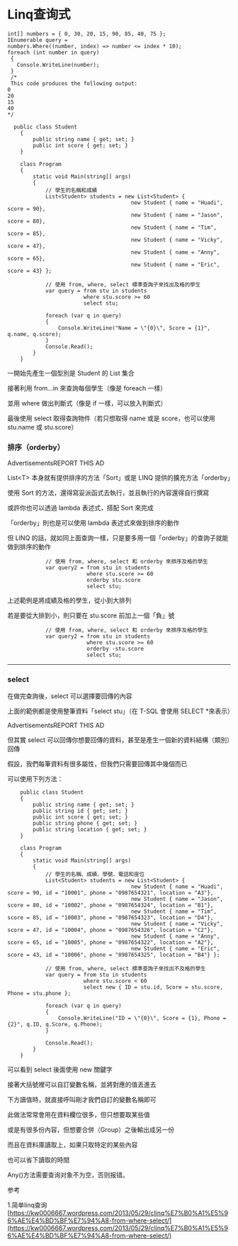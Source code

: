 # Linq查询式

```
int[] numbers = { 0, 30, 20, 15, 90, 85, 40, 75 };
IEnumerable query = 
numbers.Where((number, index) => number <= index * 10);
foreach (int number in query)
 { 
   Console.WriteLine(number); 
 } 
 /* 
 This code produces the following output:
0 
20 
15 
40 
*/
```

&#x20;

```
  public class Student
    {
        public string name { get; set; }
        public int score { get; set; }
    }
   
    class Program
    {
        static void Main(string[] args)
        {
            // 學生的名稱和成績
            List<Student> students = new List<Student> {
                                       new Student { name = "Huadi", score = 90},
                                       new Student { name = "Jason", score = 80},
                                       new Student { name = "Tim", score = 85},
                                       new Student { name = "Vicky", score = 47},
                                       new Student { name = "Anny", score = 65},
                                       new Student { name = "Eric", score = 43} };
 
            // 使用 from, where, select 標準查詢子來找出及格的學生
            var query = from stu in students
                        where stu.score >= 60
                        select stu;
 
            foreach (var q in query)
            {
                Console.WriteLine("Name = \"{0}\", Score = {1}", q.name, q.score);
            }
            Console.Read();
        }
    }
```

&#x20;

一開始先產生一個型別是 Student 的 List 集合

接著利用 from…in 來查詢每個學生（像是 foreach 一樣）

並用 where 做出判斷式（像是 if 一樣，可以放入判斷式）

最後使用 select 取得查詢物件（若只想取得 name 或是 score，也可以使用 stu.name 或 stu.score）



### 排序（orderby）

&#x20;

AdvertisementsREPORT THIS AD

List\<T> 本身就有提供排序的方法「Sort」或是 LINQ 提供的擴充方法「orderby」

使用 Sort 的方法，還得寫妥派函式去執行，並且執行的內容還得自行撰寫

或許你也可以透過 lambda 表述式，搭配 Sort 來完成

「orderby」則也是可以使用 lambda 表述式來做到排序的動作

但 LINQ 的話，就如同上面查詢一樣，只是要多用一個「orderby」的查詢子就能做到排序的動作

&#x20;

```
            // 使用 from, where, select 和 orderby 來排序及格的學生
            var query2 = from stu in students
                         where stu.score >= 60
                         orderby stu.score
                         select stu;
```

&#x20;

上述範例是將成績及格的學生，從小到大排列

若是要從大排到小，則只要在 stu.score 前加上一個「負」號

&#x20;

```
            // 使用 from, where, select 和 orderby 來排序及格的學生
            var query2 = from stu in students
                         where stu.score >= 60
                         orderby -stu.score
                         select stu;
```

&#x20;

***

### select

&#x20;

在做完查詢後，select 可以選擇要回傳的內容

上面的範例都是使用整筆資料「select stu」（在 T-SQL 會使用 SELECT \*來表示）

AdvertisementsREPORT THIS AD

但其實 select 可以回傳你想要回傳的資料，甚至是產生一個新的資料結構（類別）回傳

假設，我們每筆資料有很多屬性，但我們只需要回傳其中幾個而已

可以使用下列方法：

&#x20;

```
    public class Student
    {
        public string name { get; set; }
        public string id { get; set; }
        public int score { get; set; }
        public string phone { get; set; }
        public string location { get; set; }
    }

    class Program
    {
        static void Main(string[] args)
        {
            // 學生的名稱、成績、學號、電話和座位
            List<Student> students = new List<Student> { 
                                       new Student { name = "Huadi", score = 90, id = "10001", phone = "0987654321", location = "A3"},
                                       new Student { name = "Jason", score = 80, id = "10002", phone = "0987654324", location = "B1"},
                                       new Student { name = "Tim", score = 85, id = "10003", phone = "0987654323", location = "D4"},
                                       new Student { name = "Vicky", score = 47, id = "10004", phone = "0987654326", location = "C2"},
                                       new Student { name = "Anny", score = 65, id = "10005", phone = "0987654322", location = "A2"},
                                       new Student { name = "Eric", score = 43, id = "10006", phone = "0987654325", location = "B4"} };

            // 使用 from, where, select 標準查詢子來找出不及格的學生
            var query = from stu in students
                        where stu.score < 60
                        select new { ID = stu.id, Score = stu.score, Phone = stu.phone };

            foreach (var q in query)
            {
                Console.WriteLine("ID = \"{0}\", Score = {1}, Phone = {2}", q.ID, q.Score, q.Phone); 
            }

            Console.Read();
        }
    }
```

&#x20;

可以看到 select 後面使用 new 關鍵字

接著大括號裡可以自訂變數名稱，並將對應的值丟進去

下方讀值時，就直接呼叫剛才我們自訂的變數名稱即可

此做法常常會用在資料欄位很多，但只想要取某些值

或是有很多份內容，但想要合併（Group）之後輸出成另一份

而且在資料庫讀取上，如果只取特定的某些內容

也可以省下讀取的時間



Any()方法需要查询对象不为空，否则报错。

参考

1.简单linq查询[https://kw0006667.wordpress.com/2013/05/29/clinq%E7%B0%A1%E5%96%AE%E4%BD%BF%E7%94%A8-from-where-select/](https://kw0006667.wordpress.com/2013/05/29/clinq%E7%B0%A1%E5%96%AE%E4%BD%BF%E7%94%A8-from-where-select/)

